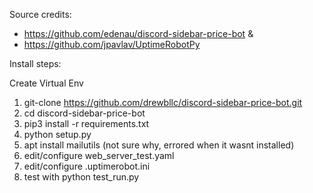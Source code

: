 Source credits:
  - https://github.com/edenau/discord-sidebar-price-bot
  &
  - https://github.com/jpavlav/UptimeRobotPy
 
 
Install steps:

Create Virtual Env

1) git-clone https://github.com/drewbllc/discord-sidebar-price-bot.git
2) cd discord-sidebar-price-bot
3) pip3 install -r requirements.txt
4) python setup.py
5) apt install mailutils (not sure why, errored when it wasnt installed)
6) edit/configure web_server_test.yaml
7) edit/configure .uptimerobot.ini
8) test with python test_run.py
